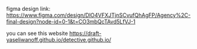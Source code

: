 figma design link: https://www.figma.com/design/DlO4VFXJTjnSCvufQhAgFP/Agency%2C-final-design?node-id=0-1&t=CO3mbQcTAvd5LfVJ-1

you can see this website https://draft-yaseliwanoff.github.io/detective.github.io/
